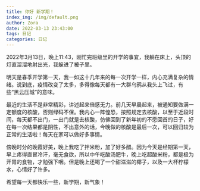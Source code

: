 ```yaml
---
title: 你好 新学期！
index_img: /img/default.png
author: Zora
date: 2022-03-13 23:43:00
tags: 日记
categories: 日记
---
```


2022年3月13日，晚上11:43，刚忙完班级里的开学的事宜，我躺在床上，头顶的灯直溜溜地射出光，我躲进了被子里。

明天是春季开学第一天，我一如这十几年来的每一次开学一样，内心充满复杂的情绪。说到底，疫情改变了太多，多得像每天都有一大群乌鸦从我头上飞过，有些“黑云压城”的意味。

最近的生活不是非常精彩，讲述起来倍感无力。前几天早晨起来，被通知要做满一定额度的核酸，否则绿码不保。我内心一阵惶恐，按照规定去核酸，以至于近段时间，每天都不出门，一出门就是去核酸，仿佛回到了新年初的不愿回首的日子，好在每一次结果都是阴性，不出意外的话，今晚做的核酸是最后一次，可以回归较为正常的生活啦！每天在家可以做好多事情。

傍晚时分的晚霞好美，晚上我吃了拌米粉，加了好多醋。因为今天是经期第一天，早上疼得直冒冷汗，毫无食欲，所以中午吃酸汤肥牛，晚上吃超酸米粉，都是极为开胃的食物，才勉强下咽。但是晚上还喝了一个甜滋滋的椰子，以及一大杯柠檬水，心情好了许多。

希望每一天都快乐一些，新学期，新气象！
